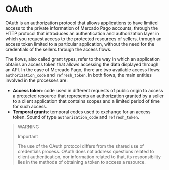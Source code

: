# OAuth
 
OAuth is an authorization protocol that allows applications to have limited access to the private information of Mercado Pago accounts, through the HTTP protocol that introduces an authentication and authorization layer in which you request access to the protected resources of sellers, through an access token limited to a particular application, without the need for the credentials of the sellers through the access flows.
 
The flows, also called grant types, refer to the way in which an application obtains an access token that allows accessing the data displayed through an API. In the case of Mercado Pago, there are two available access flows: `authorization_code` and `refresh_token`. In both flows, the main entities involved in the processes are:
 
* **Access token**: code used in different requests of public origin to access a protected resource that represents an authorization granted by a seller to a client application that contains scopes and a limited period of time for such access.
* **Temporal grants**: temporal codes used to exchange for an access token. Sound of type `authorization_code` and `refresh_token`.
 
> WARNING
>
> Important
>
> The use of the OAuth protocol differs from the shared use of credentials process. OAuth does not address questions related to client authentication, nor information related to that, its responsibility lies in the methods of obtaining a token to access a resource.
 
